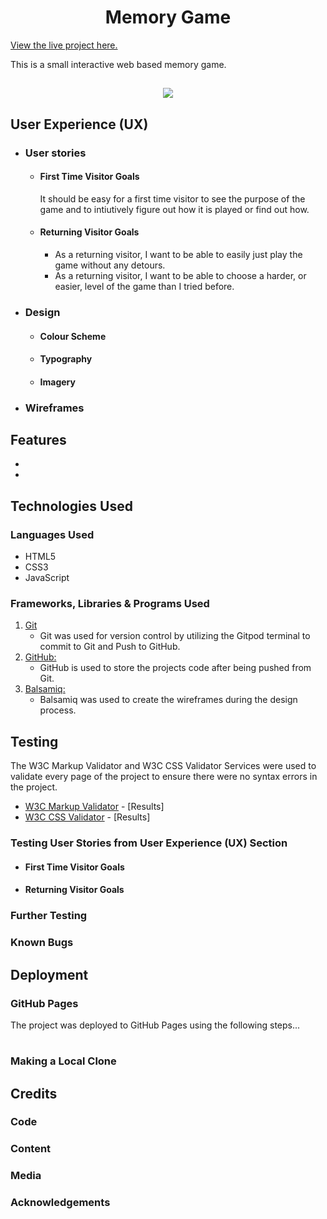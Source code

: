 <h1 align="center">Memory Game</h1>

[View the live project here.]()

This is a small interactive web based memory game. 

<h2 align="center"><img src="https://i.ibb.co/TYvTXz1/Example-CI.png"></h2>

## User Experience (UX)

-   ### User stories

    -   #### First Time Visitor Goals

        It should be easy for a first time visitor to see the purpose of the game and to intiutively figure out how it is played or find out how.

    -   #### Returning Visitor Goals

        - As a returning visitor, I want to be able to easily just play the game without any detours. 
        - As a returning visitor, I want to be able to choose a harder, or easier, level of the game than I tried before.


-   ### Design
    -   #### Colour Scheme
        
    -   #### Typography
        
    -   #### Imagery
        

*   ### Wireframes


## Features

-   

-   

## Technologies Used

### Languages Used

-   HTML5
-   CSS3
-   JavaScript

### Frameworks, Libraries & Programs Used


1. [Git](https://git-scm.com/)
    - Git was used for version control by utilizing the Gitpod terminal to commit to Git and Push to GitHub.
1. [GitHub:](https://github.com/)
    - GitHub is used to store the projects code after being pushed from Git.
1. [Balsamiq:](https://balsamiq.com/)
    - Balsamiq was used to create the wireframes during the design process.

## Testing

The W3C Markup Validator and W3C CSS Validator Services were used to validate every page of the project to ensure there were no syntax errors in the project.

-   [W3C Markup Validator](https://jigsaw.w3.org/css-validator/#validate_by_input) - [Results]
-   [W3C CSS Validator](https://jigsaw.w3.org/css-validator/#validate_by_input) - [Results]

### Testing User Stories from User Experience (UX) Section

-   #### First Time Visitor Goals

  

-   #### Returning Visitor Goals




### Further Testing



### Known Bugs



## Deployment

### GitHub Pages

The project was deployed to GitHub Pages using the following steps...


#

### Making a Local Clone


## Credits

### Code


### Content


### Media


### Acknowledgements

